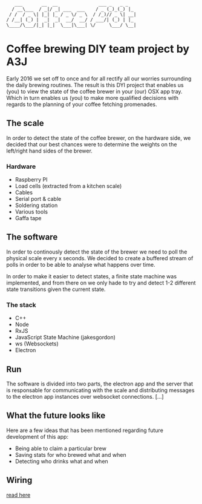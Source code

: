 
	   ___       __  __               ___ _   _ _   
	  / __\___  / _|/ _| ___  ___    / _ (_)_(_) |_
	 / /  / _ \| |_| |_ / _ \/ _ \  / /_)// _ \| __|
	/ /__| (_) |  _|  _|  __/  __/ / ___/| (_) | |_
	\____/\___/|_| |_|  \___|\___| \/     \___/ \__|



# Coffee brewing DIY team project by A3J
Early 2016 we set off to once and for all rectify all our worries surrounding the daily brewing routines. The result is this DYI project that enables us (you) to view the state of the coffee brewer in your (our) OSX app tray. Which in turn enables us (you) to make more qualified decisions with regards to the planning of your coffee fetching promenades.


## The scale
In order to detect the state of the coffee brewer, on the hardware side, we decided that our best chances were to determine the weights on the left/right hand sides of the brewer.

### Hardware
- Raspberry PI
- Load cells (extracted from a kitchen scale)
- Cables
- Serial port & cable
- Soldering station
- Various tools
- Gaffa tape



## The software
In order to continously detect the state of the brewer we need to poll the physical scale every x seconds. We decided to create a buffered stream of polls in order to be able to analyse what happens over time.

In order to make it easier to detect states, a finite state machine was implemented, and from there on we only hade to try and detect 1-2 different state transitions given the current state.

### The stack
- C++
- Node
- RxJS
- JavaScript State Machine (jakesgordon)
- ws (Websockets)
- Electron

## Run
The software is divided into two parts, the electron app and the server that is responsable for communicating with the scale and distributing messages to the electron app instances over websocket connections.
[...]

## What the future looks like
Here are a few ideas that has been mentioned regarding future development of this app:

- Being able to claim a particular brew
- Saving stats for who brewed what and when
- Detecting who drinks what and when

## Wiring
[read here](docs/wiring.md)
